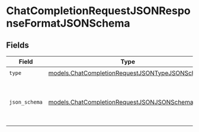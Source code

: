 # ChatCompletionRequestJSONResponseFormatJSONSchema


## Fields

| Field                                                                                                  | Type                                                                                                   | Required                                                                                               | Description                                                                                            |
| ------------------------------------------------------------------------------------------------------ | ------------------------------------------------------------------------------------------------------ | ------------------------------------------------------------------------------------------------------ | ------------------------------------------------------------------------------------------------------ |
| `type`                                                                                                 | [models.ChatCompletionRequestJSONTypeJSONSchema](../models/chatcompletionrequestjsontypejsonschema.md) | :heavy_check_mark:                                                                                     | N/A                                                                                                    |
| `json_schema`                                                                                          | [models.ChatCompletionRequestJSONJSONSchema](../models/chatcompletionrequestjsonjsonschema.md)         | :heavy_check_mark:                                                                                     | The JSON schema definition for structured outputs.                                                     |